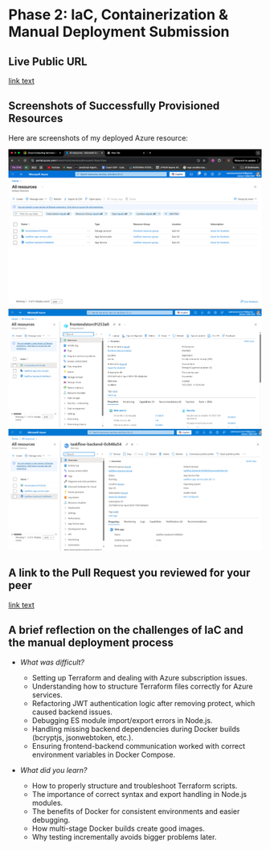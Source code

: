 # Phase 2: IaC, Containerization & Manual Deployment Submission

## Live Public URL

[link text](https://frontendstorc91253a0.z13.web.core.windows.net/)

## Screenshots of Successfully Provisioned Resources

Here are screenshots of my deployed Azure resource:

![Azure Resource Group Overview](./images/overview.png)
![Azure Resource Group Overview](./images/front-end.PNG)
![Azure Resource Group Overview](./images/back-end.PNG)

## A link to the Pull Request you reviewed for your peer

[link text](https://github.com/Rosine22/TaskFlow-DevOps/pull/16/)

## A brief reflection on the challenges of IaC and the manual deployment process

- *What was difficult?*
  - Setting up Terraform and dealing with Azure subscription issues.
  - Understanding how to structure Terraform files correctly for Azure services.
  - Refactoring JWT authentication logic after removing protect, which caused backend issues.
  - Debugging ES module import/export errors in Node.js.
  - Handling missing backend dependencies during Docker builds (bcryptjs, jsonwebtoken, etc.).
  - Ensuring frontend-backend communication worked with correct environment variables in Docker Compose.

- *What did you learn?*
  - How to properly structure and troubleshoot Terraform scripts.
  - The importance of correct syntax and export handling in Node.js modules.
  - The benefits of Docker for consistent environments and easier debugging.
  - How multi-stage Docker builds create good images.
  - Why testing incrementally avoids bigger problems later.
